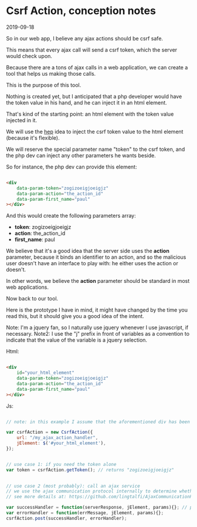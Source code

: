 Csrf Action, conception notes
================
2019-09-18



So in our web app, I believe any ajax actions should be csrf safe.

This means that every ajax call will send a csrf token, which the server would check upon.

Because there are a tons of ajax calls in a web application, we can create a tool that helps us making those calls.

This is the purpose of this tool.


Nothing is created yet, but I anticipated that a php developer would have the token value in his hand, and
he can inject it in an html element.

That's kind of the starting point: an html element with the token value injected in it.

We will use the [hep](https://github.com/lingtalfi/NotationFan/blob/master/html-element-parameters.md) idea to inject the csrf token value to the html element (because it's flexible).

We will reserve the special parameter name "token" to the csrf token, and the php dev can inject any other parameters he wants beside.


So for instance, the php dev can provide this element:

```html

<div 
    data-param-token="zogizoeigjoeigjz"
    data-param-action="the_action_id"
    data-param-first_name="paul"
></div>    
```

And this would create the following parameters array:

- **token**: zogizoeigjoeigjz 
- **action**: the_action_id 
- **first_name**: paul 



We believe that it's a good idea that the server side uses the **action** parameter, because it binds an identifier to an action,
and so the malicious user doesn't have an interface to play with: he either uses the action or doesn't. 

In other words, we believe the **action** parameter should be standard in most web applications.



Now back to our tool.



Here is the prototype I have in mind, it might have changed by the time you read this, but it should give you a good idea
of the intent.

Note: I'm a jquery fan, so I naturally use jquery whenever I use javascript, if necessary.
Note2: I use the "j" prefix in front of variables as a convention to indicate that the value of the variable is a jquery selection.

 
Html: 

```html

<div 
    id="your_html_element"
    data-param-token="zogizoeigjoeigjz"
    data-param-action="the_action_id"
    data-param-first_name="paul"
></div>    
```

Js: 

```js

// note: in this example I assume that the aforementioned div has been written in the html code.

var csrfAction = new CsrfAction({
    url: "/my_ajax_action_handler",
    jElement: $('#your_html_element'),
});


// use case 1: if you need the token alone
var token = csrfAction.getToken(); // returns "zogizoeigjoeigjz"

 
// use case 2 (most probably): call an ajax service
// we use the ajax communication protocol internally to determine whether it's a success or an error
// see more details at: https://github.com/lingtalfi/AjaxCommunicationProtocol

var successHandler = function(serverResponse, jElement, params){}; // params is, as you can guess, the hep (html element parameters)
var errorHandler = function(errMessage, jElement, params){};
csrfAction.post(successHandler, errorHandler);


```




